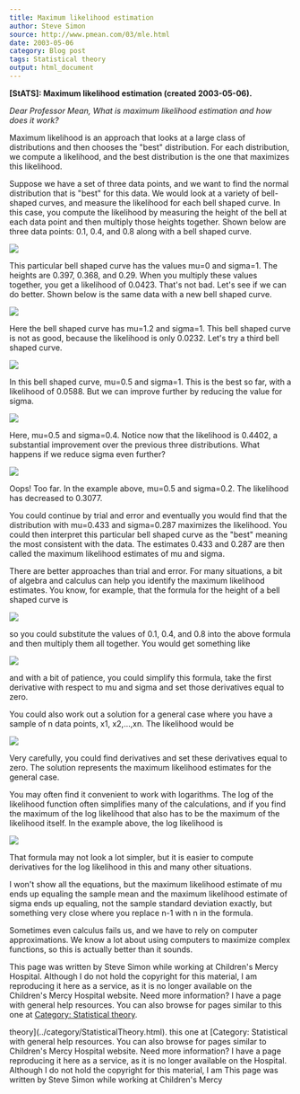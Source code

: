 ```yaml
---
title: Maximum likelihood estimation
author: Steve Simon
source: http://www.pmean.com/03/mle.html
date: 2003-05-06
category: Blog post
tags: Statistical theory
output: html_document
---
```

****[StATS]:** Maximum likelihood estimation
(created 2003-05-06).**

*Dear Professor Mean, What is maximum likelihood estimation and how does
it work?*

Maximum likelihood is an approach that looks at a large class of
distributions and then chooses the "best" distribution. For each
distribution, we compute a likelihood, and the best distribution is the
one that maximizes this likelihood.

Suppose we have a set of three data points, and we want to find the
normal distribution that is "best" for this data. We would look at a
variety of bell-shaped curves, and measure the likelihood for each bell
shaped curve. In this case, you compute the likelihood by measuring the
height of the bell at each data point and then multiply those heights
together. Shown below are three data points: 0.1, 0.4, and 0.8 along
with a bell shaped curve.

![](http://www.pmean.com/images/images/03/mle01.gif)

This particular bell shaped curve has the values mu=0 and sigma=1. The
heights are 0.397, 0.368, and 0.29. When you multiply these values
together, you get a likelihood of 0.0423. That's not bad. Let's see if
we can do better. Shown below is the same data with a new bell shaped
curve.

![](http://www.pmean.com/images/images/03/mle02.gif)

Here the bell shaped curve has mu=1.2 and sigma=1. This bell shaped
curve is not as good, because the likelihood is only 0.0232. Let's try
a third bell shaped curve.

![](http://www.pmean.com/images/images/03/mle03.gif)

In this bell shaped curve, mu=0.5 and sigma=1. This is the best so far,
with a likelihood of 0.0588. But we can improve further by reducing the
value for sigma.

![](http://www.pmean.com/images/images/03/mle04.gif)

Here, mu=0.5 and sigma=0.4. Notice now that the likelihood is 0.4402, a
substantial improvement over the previous three distributions. What
happens if we reduce sigma even further?

![](http://www.pmean.com/images/images/03/mle05.gif)

Oops! Too far. In the example above, mu=0.5 and sigma=0.2. The
likelihood has decreased to 0.3077.

You could continue by trial and error and eventually you would find that
the distribution with mu=0.433 and sigma=0.287 maximizes the likelihood.
You could then interpret this particular bell shaped curve as the
"best" meaning the most consistent with the data. The estimates 0.433
and 0.287 are then called the maximum likelihood estimates of mu and
sigma.

There are better approaches than trial and error. For many situations, a
bit of algebra and calculus can help you identify the maximum likelihood
estimates. You know, for example, that the formula for the height of a
bell shaped curve is

![](http://www.pmean.com/images/images/03/mle06.gif)

so you could substitute the values of 0.1, 0.4, and 0.8 into the above
formula and then multiply them all together. You would get something
like

![](http://www.pmean.com/images/images/03/mle07.gif)

and with a bit of patience, you could simplify this formula, take the
first derivative with respect to mu and sigma and set those derivatives
equal to zero.

You could also work out a solution for a general case where you have a
sample of n data points, x1, x2,...,xn. The likelihood would be

![](http://www.pmean.com/images/images/03/mle08.gif)

Very carefully, you could find derivatives and set these derivatives
equal to zero. The solution represents the maximum likelihood estimates
for the general case.

You may often find it convenient to work with logarithms. The log of the
likelihood function often simplifies many of the calculations, and if
you find the maximum of the log likelihood that also has to be the
maximum of the likelihood itself. In the example above, the log
likelihood is

![](http://www.pmean.com/images/images/03/mle09.gif)

That formula may not look a lot simpler, but it is easier to compute
derivatives for the log likelihood in this and many other situations.

I won't show all the equations, but the maximum likelihood estimate of
mu ends up equaling the sample mean and the maximum likelihood estimate
of sigma ends up equaling, not the sample standard deviation exactly,
but something very close where you replace n-1 with n in the formula.

Sometimes even calculus fails us, and we have to rely on computer
approximations. We know a lot about using computers to maximize complex
functions, so this is actually better than it sounds.

This page was written by Steve Simon while working at Children's Mercy
Hospital. Although I do not hold the copyright for this material, I am
reproducing it here as a service, as it is no longer available on the
Children's Mercy Hospital website. Need more information? I have a page
with general help resources. You can also browse for pages similar to
this one at [Category: Statistical
theory](../category/StatisticalTheory.html).
<!---More--->
theory](../category/StatisticalTheory.html).
this one at [Category: Statistical
with general help resources. You can also browse for pages similar to
Children's Mercy Hospital website. Need more information? I have a page
reproducing it here as a service, as it is no longer available on the
Hospital. Although I do not hold the copyright for this material, I am
This page was written by Steve Simon while working at Children's Mercy

<!---Do not use
****[StATS]:** Maximum likelihood estimation
This page was written by Steve Simon while working at Children's Mercy
Hospital. Although I do not hold the copyright for this material, I am
reproducing it here as a service, as it is no longer available on the
Children's Mercy Hospital website. Need more information? I have a page
with general help resources. You can also browse for pages similar to
this one at [Category: Statistical
theory](../category/StatisticalTheory.html).
--->

